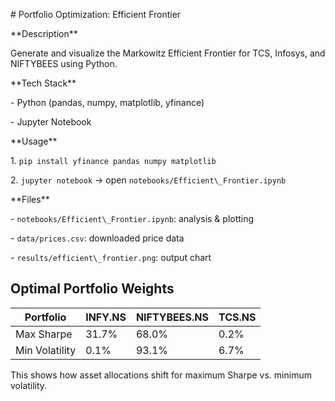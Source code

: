 \# Portfolio Optimization: Efficient Frontier



\*\*Description\*\*  

Generate and visualize the Markowitz Efficient Frontier for TCS, Infosys, and NIFTYBEES using Python.



\*\*Tech Stack\*\*  

\- Python (pandas, numpy, matplotlib, yfinance)  

\- Jupyter Notebook



\*\*Usage\*\*  

1\. `pip install yfinance pandas numpy matplotlib`  

2\. `jupyter notebook` → open `notebooks/Efficient\_Frontier.ipynb`



\*\*Files\*\*  

\- `notebooks/Efficient\_Frontier.ipynb`: analysis \& plotting  

\- `data/prices.csv`: downloaded price data  

\- `results/efficient\_frontier.png`: output chart
## Optimal Portfolio Weights

| Portfolio       | INFY.NS | NIFTYBEES.NS | TCS.NS |
|-----------------|---------|--------------|--------|
| Max Sharpe      | 31.7%   | 68.0%        | 0.2%   |
| Min Volatility  | 0.1%    | 93.1%        | 6.7%   |

This shows how asset allocations shift for maximum Sharpe vs. minimum volatility.




